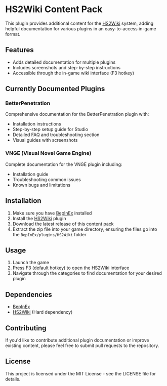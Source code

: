 # HS2Wiki Content Pack

This plugin provides additional content for the [HS2Wiki](https://github.com/SuitIThub/HS2Wiki) system, adding helpful documentation for various plugins in an easy-to-access in-game format.

## Features

* Adds detailed documentation for multiple plugins
* Includes screenshots and step-by-step instructions
* Accessible through the in-game wiki interface (F3 hotkey)

## Currently Documented Plugins

### BetterPenetration

Comprehensive documentation for the BetterPenetration plugin with:
- Installation instructions
- Step-by-step setup guide for Studio
- Detailed FAQ and troubleshooting section
- Visual guides with screenshots

### VNGE (Visual Novel Game Engine)

Complete documentation for the VNGE plugin including:
- Installation guide
- Troubleshooting common issues
- Known bugs and limitations

## Installation

1. Make sure you have [BepInEx](https://github.com/BepInEx/BepInEx) installed
2. Install the [HS2Wiki](https://github.com/SuitIThub/HS2Wiki) plugin
3. Download the latest release of this content pack
4. Extract the zip file into your game directory, ensuring the files go into the `BepInEx/plugins/HS2Wiki` folder

## Usage

1. Launch the game
2. Press F3 (default hotkey) to open the HS2Wiki interface
3. Navigate through the categories to find documentation for your desired plugin

## Dependencies

* [BepInEx](https://github.com/BepInEx/BepInEx)
* [HS2Wiki](https://github.com/SuitIThub/HS2Wiki) (Hard dependency)

## Contributing

If you'd like to contribute additional plugin documentation or improve existing content, please feel free to submit pull requests to the repository.

## License

This project is licensed under the MIT License - see the LICENSE file for details.
